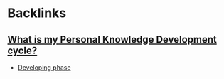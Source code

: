 
# Backlinks
## [What is my Personal Knowledge Development cycle?](<What is my Personal Knowledge Development cycle?.md>)
- [Developing phase](<Developing phase.md>)

